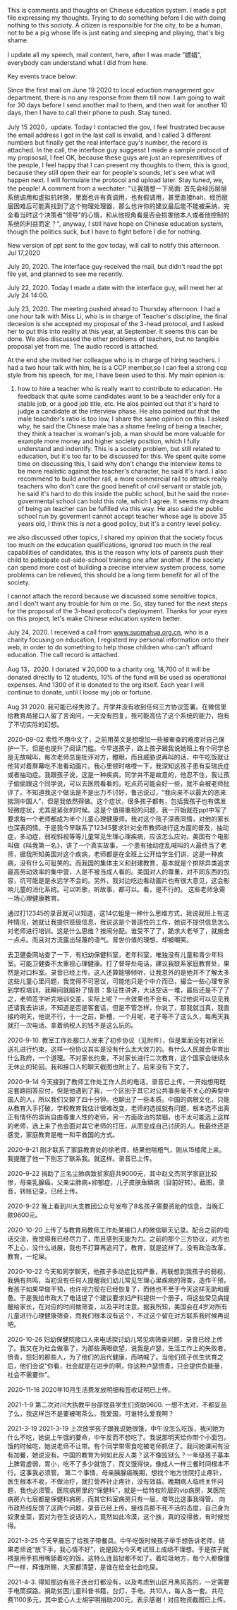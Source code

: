 This is comments and thoughts on Chinese education system. I made a ppt file expressing my thoughts. Trying to do something before I die with doing nothing to this socioty. A citizen is responsible for the city, to be a human, not to be a pig whose life is just eating and sleeping and playing, that's big shame.

I update all my speech, mail content, here, after I was made "嫖娼“, everybody can understand what I did from here.

Key events trace below: 

Since the first mail on June 19 2020 to local eduction management gov department, there is no any response from them till now. I am going to wait for 30 days before I send another mail to them, and then wait for another 10 days, then I have to call their phone to push. Stay tuned.

July 15 2020，update. Today I contacted the gov, I feel frustrated because the email address I got in the last call is invalid, and I called 3 different numbers but finally get the real interface guy's number, the record is attached. In the call, the interface guy suggesst I made a sample protocol of my propsosal, I feel OK, because these guys are just an representitives of the people, I feel happy that I can present my thoughts to them, this is good, because they still open their ear for people's sounds, let's see what will happen next. I will formulate the protocol and upload later. Stay tuned, we, the people!   A comment from a wechater: "让我猜想一下局面: 首先会经历层层系统调用和虚拟机转换，里面也许有真调用，也有假调用，甚至直接halt，经历层层困难后可能真找到了这个物理处理器，那么也许你的建议最后能不能被采纳，完全看当时这个决策者"领导"的心情，和从他视角看是否会损害他本人或者他控制的系统的利益而定？", anyway, I still have hope on Chinese education system, though the politics suck, but I have to fight before I die for nothing.

New version of ppt sent to the gov today, will call to notify this afternoon. Jul 17,2020

July 20, 2020. The interface guy received the mail, but didn't read the ppt file yet, and planned to see me recently. 

July 22, 2020. Today I made a date with the interface guy, will meet her at July 24 14:00.

July 23, 2020. The meeting pushed ahead to Thursday afternoon. I had a one hour talk with Miss Li, who is in charge of Teacher's discipline, the final decesion is she accepted my proposal of the 3-head protocol, and I asked her to put this into reality at this year, at September. It seems this can be done. We also discussed the other problems of teachers, but no tangible proposal yet from me. The audio record is attached.

At the end she invited her colleague who is in charge of hiring teachers. I had a two hour talk with him, he is a CCP member,so I can feel a strong ccp style from his speech, for me, I have been used to this. My main opinion is: 
1.  how to hire a teacher who is really want to contribute to education. He feedback that quite some candidates want to be a teachder only for a stable job, or a good job title, etc. He alos pointed out that it's hard to judge a candidate at the interview phase. He also pointed out that the male teachder's ratio is too low, I share the same opinion on this. I asked why, he said the Chinese male has a shame feeling of being a teacher, they think a teacher is woman's job, a man should be more valuable for example more money and higher society position, which I fully understand and indentify. This is a society problem, but still related to education, but it's too far to be discussed for this. We spent quite some time on discussing this, I said why don't change the interview items to be more realistic against the teacher's character, he said it's hard. I also recommend to build another rail, a more commercial rail to attrack really teachers who don't care the good benefit of civil servant or stable job, he said it's hard to do this inside the public school, but he said the none-govermental school can hold this role, which I agree. It seems my dream of being an teacher can be fufilled via this way. He also said the public school run by goverment cannot accept teacher whose age is above 35 years old, I think this is not a good policy, but it's a contry level policy.

we also discussed other topics, I shared my opinion that the society focus too much on the education qualifications, ignored too much in the real capabilities of candidates, this is the reason why lots of parents push their child to paticipate out-side-school training one after another. If the society can spend more cost of building a precise interview system process, some problems can be relieved, this should be a long term benefit for all of the society.

I cannot attach the record because we discussed some sensitive topics, and I don't want any trouble for him or me. So, stay tuned for the next steps for the proposal of the 3-head protocol's deployment. Thanks for your eyes on this project, let's make Chinese education system better.

July 24, 2020. I received a call from www.suomahua.org.cn, who is a charity focusing on education, I registerd my personal information onto their web, in order to do something to help those children who can't affoard education. The call record is attached.

Aug 13，2020. I donated ￥20,000 to a charity org, 18,700 of it will be donated directly to 12 students, 10% of the fund will be used as operational expenses. And 1300 of it is donated to the org itself. Each year I will continue to donate, until I loose my job or fortune.

Aug 31 2020. 我可能已经失败了。开学并没有收到任何三方协议签署。在微信里给教育局接口人留了言询问，一天没有回复。我可能高估了这个系统的能力，抱有了不切实际的幻想。

2020-09-02 索性不用中文了，之前用英文是想增加一些被审查的难度对自己保护一下。但是也提升了阅读门槛。今早送孩子，路上孩子跟我说她班上有个同学总是无故喊叫，每次老师总是批评对方，瞪眼，而且威胁说再叫的话，中午吃饭就让他背对着屏幕吃不准看动画片。我心里顿时咯噔一下，我深知这孩子患有妥瑞氏症或者抽动症。我跟孩子说，这是一种疾病，同学并不是故意的，他忍不住，我让孩子偷偷跟这个同学说，可以去医院看看的，吃点药可能会好一些，就不会被老师批评了。不知道我这个做法是不是出力不讨好，鲁迅说过，“我向来不以最大的恶来揣测中国人”，但是我依然得做。这个症状，很多孩子都有，包括我孩子也有偶发轻微症状，尤其是紧张的时候。这是个值得重视的问题，我一开始就在ppt中写了要求每一个老师都成为半个儿童心理健康师。我对这个孩子深表同情，对他的家长也深表同情。于是我今早联系了12345要求针对全市教师进行这方面的普及，抽动症，多动症，弱视斜视等等儿童常见生理心理疾病，应该怎么应对。美国有个电影叫做《叫我第一名》，讲了一个真实故事，一个患有抽动症乱喊叫的人最终当了老师，据我所知美国对这个疾病，老师都是在全班上公开给学生们讲，这是一种疾病，没有什么可耻笑的。而我国的集体主义和封建教育，基本就是个排除异类追求最高劳动效率的集中营，人是不被当成人看的。美国对人的尊重，对不同东西的包容，坑可能是是永远学不会的。另外，我对边吃边看动画片也有很大意见，这会影响儿童的消化系统。可以听歌，听故事，都可以。看，是不行的。 这些老师急需一场心理健康教育。

通过打12345的录音就可以知道，这14亿蛆是一种什么思维方式，我说我班上有这种情况，她就让我提供班级信息，我说这是个普适性的工作，她说不提供信息怎么对老师进行培训。这是什么思维？按闹分配。谁受不了了，跪求大老爷了，就施舍一点点。而且对方流露出轻蔑的语气。普世价值的理想，却被嘲笑。

去卫健委网站查了一下，有妇幼保健科室，老年科室，唯独没有儿童和青少年科室。可能卫健委不太重视心理健康。打了督导处电话，建议我联系家庭教育处，果然是对口科室。录音已经上传。这人还算能够倾听，让我意外的是他并不了解太多这些儿童心里问题，我觉得不可思议，可能他只是个中介而已，撮合一些心理专家到学校培训，我瞬间就脑补了情景：象征性讲讲，大话空话一堆，最后还是不了了之，老师签字听完培训交差，实际上呢？一点效果也不会有。不过他说可以见见我还请我去讲讲，不知道是否是客套话，但是不管怎样，你说了，那我就当真，我直接约明天，他说不行，十一之前，卧槽，一个月呢，老子等不了这么久，每两天我就打一次电话。拿着纳税人的钱不是这么玩的。

2020-9-10.  教室工作处接口人发来了初步协议（见附件），但是里面没有对家长送礼进行约束，这样一份协议其实是没有什么太大效力的。有什么人民就会孕育出什么政府，一个道理。不对家长约束，不对家长进行二次教育，这个国家会继续永无休止的轮回。我和接口人的聊天截图也附上了。后来没有下文了。

2020-9-14  今天接到了教师工作处工作人员的电话，录音已上传。一开始想用既定套路回答应付，但是他遇到了我，一个区别于其它对公共事务毫不关心的典型中国人的人，所以我们又聊了四十分钟。也聊出了一些本质。中国的病根文化，只能从教育入手打破，学校教育我估计很难改变，老师的选拔就有问题，根本选不出真正有情怀的崇尚自由尊重人性的老师，另一方面政治的禁锢，也不太可能选上这样的老师，选上来了也会面对其它老师的打压，从而变成自己讨厌的人。我最终还是感觉，家庭教育是唯一和平救国的方式。

2020-9-21  刚才联系了家庭教育处的徐老师，结果他喘粗气，刚从15楼爬上来。我提醒了他一下别忘了联系我。就这样。录音已上传。

2020-9-22 捐助了三名尘肺病致贫家庭共9000元，其中赵文杰同学家庭比较惨，母亲乳腺癌，父亲尘肺病+抑郁症，儿子皮肤鱼鳞病（目前好转）。截图，录音，转账记录，已经上传。

2020-9-22 晚上看到川大支教团公众号发布了8名孩子需要资助的信息，当晚汇款9600元。

2020-10-20 上传了与教育局教师工作处某接口人的微信聊天记录。配合之前的电话交流，我觉得我已经尽力了，而且感到无能为力。之前的那个三方协议，对方也不上心，没什么进展，我也不打算再追问了。教育，就是这样了。没有政治改革，教育，一坨屎。

2020-10-22 今天和同学聊天，他孩子多动症比较严重，再联想到我孩子的弱视，我俩有共鸣，当初没有任何人提醒我们幼儿常见生理心里疾病的筛查，造作干预，我孩子如果早做干预，也许视力现在已经恢复了，而他也不至于今天这样无助和疲惫。于是我给市政大了电话提了个建议要求妇产科提供一个册子，将这些常见病提醒给家长，在对应的时间做筛查，以及平时注意。据我所知，美国会在4岁对所有儿童进行心理健康筛查，而我们根本没有这个，不过这个留在对方联系我时候再说吧。

2020-10-26 妇幼保健院接口人来电话探讨幼儿常见病筛查问题，录音已经上传了。我又在为社会做事了，为那些满眼欲望，说我是卢瑟，生活工作上的失败者，愤青，怨妇的那些人，为了他们的后代健康，而呐喊了。当他们孩子优生优育之后，他们会说“你看，社会就是在进步的啊，你这种卢瑟愤青，只会提供负能量，社会不需要你”。

2020-11-16 2020年10月生活费发放明细和签收证明已上传。

2021-1-9 第二次对川大执教平台邵觉县学生们资助9600. 一想不太对，不都妥品了么，我这样岂不是要被喝茶么。我爱国，可谁特么爱我啊？

2021-3-19 2021-3-19 上次放学孩子跟我说她很饿，中午没怎么吃饭，我问她为什么不吃，她说上午饿的要命，中午反而不想吃了。我说那明天给你带个小面包，饿的时候吃，她说老师不让带。有个同学带零食吃被老师抓住了。我问她课间有没有加餐，她说没有。中国的教育为何如此反人类？这不像监狱么？一年级孩子基本上脾胃虚弱，胃小，吃不了多少就饱了，而又饿得快，像成人一样三餐时间根本不行。这事我必须管。 第二个事情，母亲胰腺癌晚期，想找个地方住院打止疼针，医生根本不收，不做治疗，就打营养针止疼针，没有效益。晚期病人临终关怀问题，我也必须管。医院病房里的“保健科”，就是一给特权阶层的vip病房，某医院病房六七层都是保健科病房，而其它科室病房只有一层，塔骂比这事我得管。 向市政热线反馈了这两个问题，录音已经上传。接线员那不死不活的态度，自己身为奴隶韭菜，面对为苍生说话的人，竟然如此冷漠，这个族，真的没得救，有时候觉得。

2021-3-25 今天早晨忘了给孩子带餐具。中午吃饭时候孩子举手想告诉老师，结果老师说“放下手，我心情不好”，说是因为今天考试班上成绩不理想。于是孩子就楞是用手抓用嘴舔着吃的饭。这特么连监狱都不如了。着垃圾地方，每个人都像僵尸一样，拜谁所赐，大家都清楚，是谁在给全社会吃屎。

2021-4-3. 得知那边有孩子连台灯都没有，以及考虑到山区月黑风高的，一定需要手电筒探路。捐助贫困儿童科普书籍，台灯，手电。共10人，每人各一套。共花费1100多元，其中爱心人士胡宇明捐助200元，表示感谢！对应物资截图已上传。
